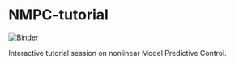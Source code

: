 # NMPC-tutorial
[![Binder](https://mybinder.org/badge_logo.svg)](https://mybinder.org/v2/gh/Mathijssch/NMPC-tutorial/HEAD?filepath=nmpc_tutorial.ipynb)

Interactive tutorial session on nonlinear Model Predictive Control. 



